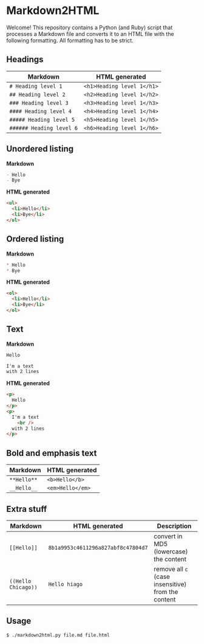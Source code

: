 # Markdown2HTML

Welcome! This repository contains a Python (and Ruby) script that processes a Markdown file and converts it to an HTML file with the following formatting. All formatting has to be strict.

## Headings

| Markdown                 | HTML generated             |
| ------------------------ | -------------------------- |
| `# Heading level 1`      | `<h1>Heading level 1</h1>` |
| `## Heading level 2`     | `<h2>Heading level 1</h2>` |
| `### Heading level 3`    | `<h3>Heading level 1</h3>` |
| `#### Heading level 4`   | `<h4>Heading level 1</h4>` |
| `##### Heading level 5`  | `<h5>Heading level 1</h5>` |
| `###### Heading level 6` | `<h6>Heading level 1</h6>` |

## Unordered listing

**Markdown**

```markdown
- Hello
- Bye
```

**HTML generated**

```html
<ul>
  <li>Hello</li>
  <li>Bye</li>
</ul>
```

## Ordered listing

**Markdown**

```markdown
* Hello
* Bye
```

**HTML generated**

```html
<ol>
  <li>Hello</li>
  <li>Bye</li>
</ol>
```

## Text

**Markdown**

```markdown
Hello

I'm a text
with 2 lines
```

**HTML generated**

```html
<p>
  Hello
</p>
<p>
  I'm a text
    <br />
  with 2 lines
</p>
```

## Bold and emphasis text

| Markdown    | HTML generated   |
| ----------- | ---------------- |
| `**Hello**` | `<b>Hello</b>`   |
| `__Hello__` | `<em>Hello</em>` |

## Extra stuff

| Markdown            | HTML generated                     | Description                                        |
| ------------------- | ---------------------------------- | -------------------------------------------------- |
| `[[Hello]]`         | `8b1a9953c4611296a827abf8c47804d7` | convert in MD5 (lowercase) the content             |
| `((Hello Chicago))` | `Hello hiago`                      | remove all `c` (case insensitive) from the content |

## Usage

```bash
$ ./markdown2html.py file.md file.html
```